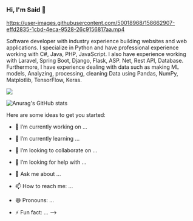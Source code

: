### Hi, I'm Said 👋


https://user-images.githubusercontent.com/50018968/158662907-effd2835-1cbd-4eca-9528-26c9156817aa.mp4

Software developer with industry experience building websites and web applications. I specialize in Python and have professional experience working with C#, Java, PHP, JavaScript. I also have experience working with Laravel, Spring Boot, Django, Flask, ASP. Net, Rest API, Database. Furthermore, I have experience dealing with data such as making ML models, Analyzing, processing, cleaning Data using Pandas, NumPy, Matplotlib, TensorFlow, Keras.

<img align="center" src="https://github-readme-stats.vercel.app/api/top-langs/?username=saidsabri010&theme=Github stats" />


![Anurag's GitHub stats](https://github-readme-stats.vercel.app/api?username=saidsabri010&show_icons=true&theme=radical)





Here are some ideas to get you started:

- 🔭 I’m currently working on ...
- 🌱 I’m currently learning ...
- 👯 I’m looking to collaborate on ...
- 🤔 I’m looking for help with ...




- 💬 Ask me about ...
- 📫 How to reach me: ...
- 😄 Pronouns: ...
- ⚡ Fun fact: ...
-->
